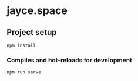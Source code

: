 # jayce.space

## Project setup
```
npm install
```

### Compiles and hot-reloads for development
```
npm run serve
```

